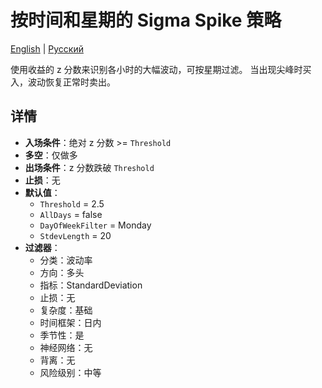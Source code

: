 # 按时间和星期的 Sigma Spike 策略
[English](README.md) | [Русский](README_ru.md)

使用收益的 z 分数来识别各小时的大幅波动，可按星期过滤。
当出现尖峰时买入，波动恢复正常时卖出。

## 详情

- **入场条件**：绝对 z 分数 >= `Threshold`
- **多空**：仅做多
- **出场条件**：z 分数跌破 `Threshold`
- **止损**：无
- **默认值**：
  - `Threshold` = 2.5
  - `AllDays` = false
  - `DayOfWeekFilter` = Monday
  - `StdevLength` = 20
- **过滤器**：
  - 分类：波动率
  - 方向：多头
  - 指标：StandardDeviation
  - 止损：无
  - 复杂度：基础
  - 时间框架：日内
  - 季节性：是
  - 神经网络：无
  - 背离：无
  - 风险级别：中等
